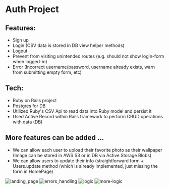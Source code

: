 # Auth Project

## Features: 

* Sign up
* Login (CSV data is stored in DB view helper methods)
* Logout
* Prevent from visiting unintended routes (e.g. should not show login-form when logged-in)
* Error (Incorrect username/password, username already exists, warn from submitting empty form, etc)

## Tech:
* Ruby on Rails project
* Postgres for DB
* Utilized Ruby's CSV Api to read data into Ruby model and persist it
* Used Active Record within Rails framework to perform CRUD operations with data (DB)

## More features can be added ...
* We can allow each user to upload their favorite photo as their wallpaper (Image can be stored in AWS S3 or in DB via Active Storage Blobs)
* We can allow users to update their info (straightforward form + Users.update method (which is already implemented, just missing the form in HomePage)

![landing_page](https://user-images.githubusercontent.com/51003447/164459027-c599bab7-8ae4-4689-a5f8-5396e55cf515.png)
![errors_handling](https://user-images.githubusercontent.com/51003447/164459034-d15e5ad6-f658-41f3-885b-4f26b64b48da.png)
![logic](https://user-images.githubusercontent.com/51003447/164459041-0e99acae-cba6-4873-89e5-3a64e3b68b10.png)
![more-logic](https://user-images.githubusercontent.com/51003447/164460998-7adb9ff2-f607-4c4b-9a9c-7022f3b94b88.png)
